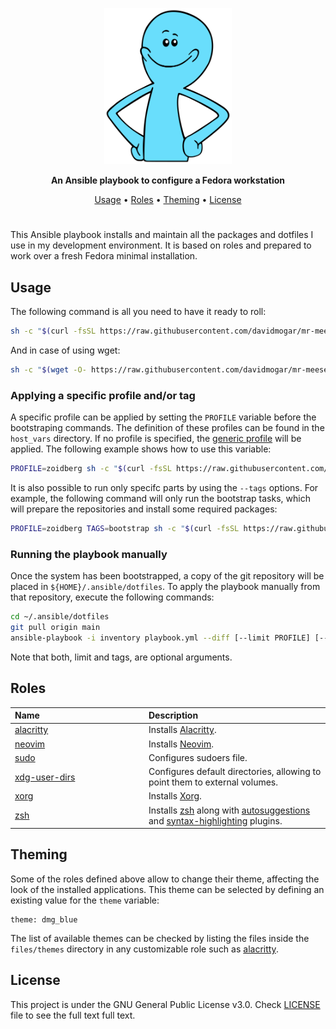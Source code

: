 <p align="center"><img height="250" src="https://github.com/davidmogar/mr-meeseeks/blob/resources/mr-meeseeks-min.png?raw=true"></p>

<p align="center"><strong>An Ansible playbook to configure a Fedora workstation</strong></p>
<p align="center">
  <a href="#usage">Usage</a> •
  <a href="#roles">Roles</a> •
  <a href="#roles">Theming</a> •
  <a href="#license">License</a>
</p>
<h1></h1>

This Ansible playbook installs and maintain all the packages and dotfiles I use in my development environment. It is based on roles and prepared to work over a fresh Fedora minimal installation.

## Usage

The following command is all you need to have it ready to roll:

```sh
sh -c "$(curl -fsSL https://raw.githubusercontent.com/davidmogar/mr-meeseeks/main/mr-meeseeks.sh)"
```

And in case of using wget:

```sh
sh -c "$(wget -O- https://raw.githubusercontent.com/davidmogar/mr-meeseeks/main/mr-meeseeks.sh)"
```

### Applying a specific profile and/or tag

A specific profile can be applied by setting the `PROFILE` variable before the bootstraping commands. The definition of these profiles can be found in the `host_vars` directory. If no profile is specified, the [generic profile](host_vars/generic.yml) will be applied. The following example shows how to use this variable:

```sh
PROFILE=zoidberg sh -c "$(curl -fsSL https://raw.githubusercontent.com/davidmogar/mr-meeseeks/main/mr-meeseeks.sh)"
```

It is also possible to run only specifc parts by using the `--tags` options. For example, the following command will only run the bootstrap tasks, which will prepare the repositories and install some required packages:

```sh
PROFILE=zoidberg TAGS=bootstrap sh -c "$(curl -fsSL https://raw.githubusercontent.com/mr-meeseeks/main/mr-meeseeks.sh)"
```

### Running the playbook manually

Once the system has been bootstrapped, a copy of the git repository will be placed in `${HOME}/.ansible/dotfiles`. To apply the playbook manually from that repository, execute the following commands:

```sh
cd ~/.ansible/dotfiles
git pull origin main
ansible-playbook -i inventory playbook.yml --diff [--limit PROFILE] [--tags TAGS] --ask-become-pass
```

Note that both, limit and tags, are optional arguments.

## Roles

<table>
  <thead>
    <tr>
      <th align="left" width="200">Name</th>
      <th align="left">Description</th>
    </tr>
  </thead>
  <tbody>
    <tr>
      <td><a href="roles/alacritty">alacritty</a></td>
      <td>Installs <a href="https://github.com/alacritty/alacritty">Alacritty</a>.</td>
    </tr>
    <tr>
      <td><a href="roles/neovim">neovim</a></td>
      <td>Installs <a href="https://neovim.io/">Neovim</a>.</td>
    </tr>
    <tr>
      <td><a href="roles/sudo">sudo</a></td>
      <td>Configures sudoers file.</td>
    </tr>
    <tr>
      <td><a href="roles/xdg-user-dirs">xdg-user-dirs</a></td>
      <td>Configures default directories, allowing to point them to external volumes.</td>
    </tr>
    <tr>
      <td><a href="roles/xorg">xorg</a></td>
      <td>Installs <a href="https://www.x.org/wiki">Xorg</a>.</td>
    </tr>
    <tr>
      <td><a href="roles/zsh">zsh</a></td>
      <td>Installs <a href="https://www.zsh.org/">zsh</a> along with <a href="https://github.com/zsh-users/zsh-autosuggestions">autosuggestions</a> and <a href="https://github.com/zsh-users/zsh-syntax-highlighting">syntax-highlighting</a> plugins.</td>
    </tr>
  </tbody>
</table>

## Theming

Some of the roles defined above allow to change their theme, affecting the look of the installed applications. This theme can be selected by defining an existing value for the `theme` variable:

```yaml1
theme: dmg_blue
```

The list of available themes can be checked by listing the files inside the `files/themes` directory in any customizable role such as <a href="roles/alacritty/files/themes">alacritty</a>.

## License

This project is under the GNU General Public License v3.0. Check [LICENSE](https://github.com/davidmogar/mr-meeseeks/blob/main/LICENSE) file to see the full text full text.